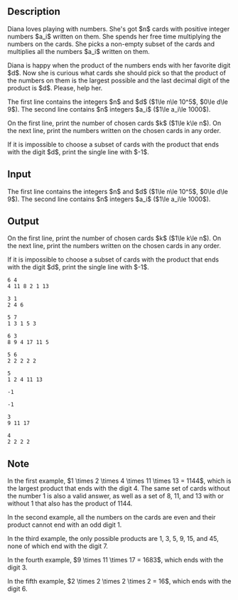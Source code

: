 ## Description

<div><p>Diana loves playing with numbers. She's got $n$ cards with positive integer numbers $a_i$ written on them. She spends her free time multiplying the numbers on the cards. She picks a non-empty subset of the cards and multiplies all the numbers $a_i$ written on them.</p><p>Diana is happy when the product of the numbers ends with her favorite digit $d$. Now she is curious what cards she should pick so that the product of the numbers on them is the largest possible and the last decimal digit of the product is $d$. Please, help her.</p></div><div class="input-specification"><p>The first line contains the integers $n$ and $d$ ($1\le n\le 10^5$, $0\le d\le 9$). The second line contains $n$ integers $a_i$ ($1\le a_i\le 1000$). </p></div><div class="output-specification"><p>On the first line, print the number of chosen cards $k$ ($1\le k\le n$). On the next line, print the numbers written on the chosen cards in any order. </p><p>If it is impossible to choose a subset of cards with the product that ends with the digit $d$, print the single line with $-1$.</p></div>

## Input

<p>The first line contains the integers $n$ and $d$ ($1\le n\le 10^5$, $0\le d\le 9$). The second line contains $n$ integers $a_i$ ($1\le a_i\le 1000$). </p>

## Output

<p>On the first line, print the number of chosen cards $k$ ($1\le k\le n$). On the next line, print the numbers written on the chosen cards in any order. </p><p>If it is impossible to choose a subset of cards with the product that ends with the digit $d$, print the single line with $-1$.</p>





```input1
6 4
4 11 8 2 1 13
```




```input2
3 1
2 4 6
```




```input3
5 7
1 3 1 5 3
```




```input4
6 3
8 9 4 17 11 5
```




```input5
5 6
2 2 2 2 2
```




```output1
5
1 2 4 11 13
```




```output2
-1
```




```output3
-1
```




```output4
3
9 11 17
```




```output5
4
2 2 2 2
```



## Note

<p>In the first example, $1 \times 2 \times 4 \times 11 \times 13 = 1144$, which is the largest product that ends with the digit 4. The same set of cards without the number 1 is also a valid answer, as well as a set of 8, 11, and 13 with or without 1 that also has the product of 1144.</p><p>In the second example, all the numbers on the cards are even and their product cannot end with an odd digit 1.</p><p>In the third example, the only possible products are 1, 3, 5, 9, 15, and 45, none of which end with the digit 7.</p><p>In the fourth example, $9 \times 11 \times 17 = 1683$, which ends with the digit 3. </p><p>In the fifth example, $2 \times 2 \times 2 \times 2 = 16$, which ends with the digit 6.</p>
